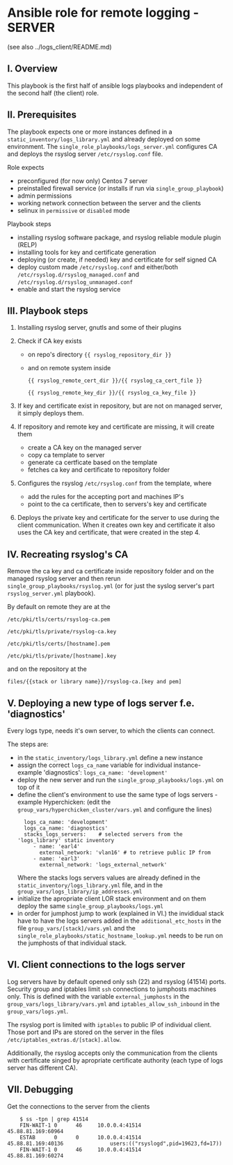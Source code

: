 # Ansible role for remote logging - SERVER

(see also ../logs_client/README.md)

## I. Overview

This playbook is the first half of ansible logs playbooks and independent of the
second half (the client) role.

## II. Prerequisites

The playbook expects one or more instances defined in a `static_inventory/logs_library.yml`
and already deployed on some environment.
The `single_role_playbooks/logs_server.yml` configures CA and deploys the rsyslog
server `/etc/rsyslog.conf` file.

Role expects
 - preconfigured (for now only) Centos 7 server
 - preinstalled firewall service (or installs if run via `single_group_playbook`)
 - admin permissions
 - working network connection between the server and the clients
 - selinux in `permissive` or `disabled` mode

Playbook steps
 - installing rsyslog software package, and rsyslog reliable module plugin (RELP)
 - installing tools for key and certificate generation
 - deploying (or create, if needed) key and certificate for self signed CA
 - deploy custom made `/etc/rsyslog.conf` and either/both `/etc/rsyslog.d/rsyslog_managed.conf`
   and `/etc/rsyslog.d/rsyslog_unmanaged.conf`
 - enable and start the rsyslog service

## III. Playbook steps

1. Installing rsyslog server, gnutls and some of their plugins
2. Check if CA key exists
    - on repo's directory `{{ rsyslog_repository_dir }}`
    - and on remote system inside

      `{{ rsyslog_remote_cert_dir }}/{{ rsyslog_ca_cert_file }}`

      `{{ rsyslog_remote_key_dir }}/{{ rsyslog_ca_key_file }}`

3. If key and certificate exist in repository, but are not on managed server, it
   simply deploys them.
4. If repository and remote key and certificate are missing, it will create them
    - create a CA key on the managed server
    - copy ca template to server
    - generate ca certficate based on the template
    - fetches ca key and certificate to repository folder
5. Configures the rsyslog `/etc/rsyslog.conf` from the template, where
   - add the rules for the accepting port and machines IP's
   - point to the ca certificate, then to servers's key and certificate
6. Deploys the private key and certificate for the server to use during the client
   communication. When it creates own key and certificate it also uses the CA key
   and certificate, that were created in the step 4.

## IV. Recreating rsyslog's CA

Remove the ca key and ca certificate inside repository folder and on the managed
rsyslog server and then rerun
`single_group_playbooks/rsyslog.yml` (or for just the syslog server's part
`rsyslog_server.yml` playbook).

By default on remote they are at the

   `/etc/pki/tls/certs/rsyslog-ca.pem`

   `/etc/pki/tls/private/rsyslog-ca.key`

   `/etc/pki/tls/certs/[hostname].pem`

   `/etc/pki/tls/private/[hostname].key`

and on the repository at the

   `files/{{stack or library name}}/rsyslog-ca.[key and pem]`


## V. Deploying a new type of logs server f.e. 'diagnostics'

Every logs type, needs it's own server, to which the clients can connect.

The steps are:
- in the `static_inventory/logs_library.yml` define a new instance
- assign the correct `logs_ca_name` variable for individual instance- example 'diagnostics':
    `logs_ca_name: 'development'`
- deploy the new server and run the `single_group_playbooks/logs.yml` on top of it
- define the client's environment to use the same type of logs servers - example Hyperchicken:
  (edit the `group_vars/hyperchicken_cluster/vars.yml` and configure the lines)
  ```
    logs_ca_name: 'development'
    logs_ca_name: 'diagnostics'
    stacks_logs_servers:    # selected servers from the 'logs_library' static inventory
       - name: 'earl4'
         external_network: 'vlan16' # to retrieve public IP from
       - name: 'earl3'
         external_network: 'logs_external_network'
  ```
  Where the stacks logs servers values are already defined in the `static_inventory/logs_library.yml`
  file, and in the `group_vars/logs_library/ip_addresses.yml`
- initialize the apropriate client LOR stack environment and on them deploy the same `single_group_playbooks/logs.yml`
- in order for jumphost jump to work (explained in VI.) the invididual stack have to have the logs servers added in the
  `additional_etc_hosts` in the file `group_vars/[stack]/vars.yml` and the `single_role_playbooks/static_hostname_lookup.yml` 
  needs to be run on the jumphosts of that individual stack.


## VI. Client connections to the logs server

Log servers have by default opened only ssh (22) and rsyslog (41514) ports. Security group and iptables
limit `ssh` connections to jumphosts machines only. This is defined with the variable `external_jumphosts`
in the `group_vars/logs_library/vars.yml` and `iptables_allow_ssh_inbound` in the `group_vars/logs.yml`.

The rsyslog port is limited with `iptables` to public IP of individual client. Those port and IPs are stored
on the server in the files `/etc/iptables_extras.d/[stack].allow`.

Additionally, the rsyslog accepts only the communication from the clients with certificate singed by apropriate
certificate authority (each type of logs server has different CA).

## VII. Debugging

Get the connections to the server from the clients

```
    $ ss -tpn | grep 41514
    FIN-WAIT-1 0      46     10.0.0.4:41514              45.88.81.169:60964
    ESTAB      0      0      10.0.0.4:41514              45.88.81.169:40136               users:(("rsyslogd",pid=19623,fd=17))
    FIN-WAIT-1 0      46     10.0.0.4:41514              45.88.81.169:60274
```
